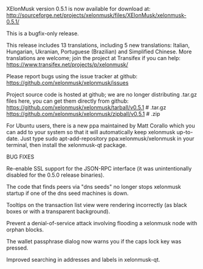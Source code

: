 XElonMusk version 0.5.1 is now available for download at:
http://sourceforge.net/projects/xelonmusk/files/XElonMusk/xelonmusk-0.5.1/

This is a bugfix-only release.

This release includes 13 translations, including 5 new translations:
Italian, Hungarian, Ukranian, Portuguese (Brazilian) and Simplified Chinese.
More translations are welcome; join the project at Transifex if you can help:
https://www.transifex.net/projects/p/xelonmusk/

Please report bugs using the issue tracker at github:
https://github.com/xelonmusk/xelonmusk/issues

Project source code is hosted at github; we are no longer
distributing .tar.gz files here, you can get them
directly from github:
https://github.com/xelonmusk/xelonmusk/tarball/v0.5.1  # .tar.gz
https://github.com/xelonmusk/xelonmusk/zipball/v0.5.1  # .zip

For Ubuntu users, there is a new ppa maintained by Matt Corallo which
you can add to your system so that it will automatically keep
xelonmusk up-to-date.  Just type
sudo apt-add-repository ppa:xelonmusk/xelonmusk
in your terminal, then install the xelonmusk-qt package.


BUG FIXES

Re-enable SSL support for the JSON-RPC interface (it was unintentionally
disabled for the 0.5.0 release binaries).

The code that finds peers via "dns seeds" no longer stops xelonmusk startup
if one of the dns seed machines is down.

Tooltips on the transaction list view were rendering incorrectly (as black boxes
or with a transparent background).

Prevent a denial-of-service attack involving flooding a xelonmusk node with
orphan blocks.

The wallet passphrase dialog now warns you if the caps lock key was pressed.

Improved searching in addresses and labels in xelonmusk-qt.
